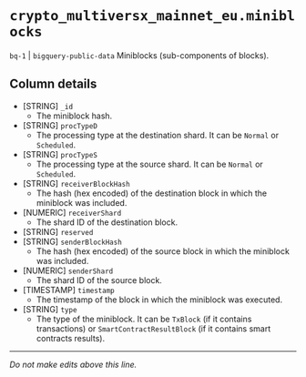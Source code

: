 # `crypto_multiversx_mainnet_eu.miniblocks`
`bq-1` | `bigquery-public-data`
Miniblocks (sub-components of blocks).

## Column details
* [STRING]    `_id`
  - The miniblock hash.
* [STRING]    `procTypeD`
  - The processing type at the destination shard. It can be `Normal` or `Scheduled`.
* [STRING]    `procTypeS`
  - The processing type at the source shard. It can be `Normal` or `Scheduled`.
* [STRING]    `receiverBlockHash`
  - The hash (hex encoded) of the destination block in which the miniblock was included.
* [NUMERIC]   `receiverShard`
  - The shard ID of the destination block.
* [STRING]    `reserved`
* [STRING]    `senderBlockHash`
  - The hash (hex encoded) of the source block in which the miniblock was included.
* [NUMERIC]   `senderShard`
  - The shard ID of the source block.
* [TIMESTAMP] `timestamp`
  - The timestamp of the block in which the miniblock was executed.
* [STRING]    `type`
  - The type of the miniblock. It can be `TxBlock` (if it contains transactions) or `SmartContractResultBlock` (if it contains smart contracts results).

-------------------------------------------------------------------------------
*Do not make edits above this line.*
